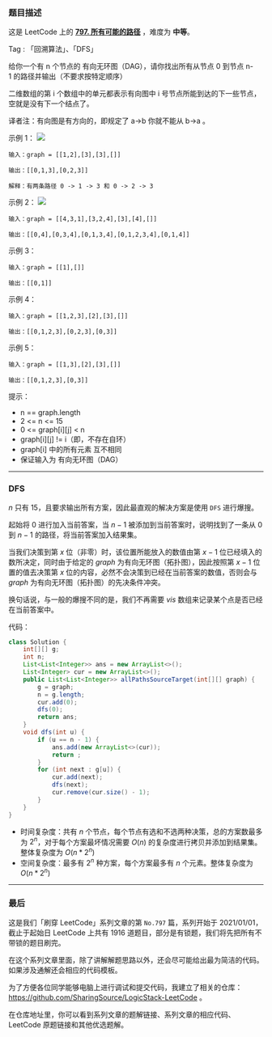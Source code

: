 ### 题目描述

这是 LeetCode 上的 **[797. 所有可能的路径](https://leetcode-cn.com/problems/all-paths-from-source-to-target/solution/gong-shui-san-xie-yun-yong-dfs-bao-sou-s-xlz9/)** ，难度为 **中等**。

Tag : 「回溯算法」、「DFS」



给你一个有 n 个节点的 有向无环图（DAG），请你找出所有从节点 0 到节点 n-1 的路径并输出（不要求按特定顺序）

二维数组的第 i 个数组中的单元都表示有向图中 i 号节点所能到达的下一些节点，空就是没有下一个结点了。

译者注：有向图是有方向的，即规定了 a→b 你就不能从 b→a 。



示例 1：
![](https://assets.leetcode.com/uploads/2020/09/28/all_1.jpg)
```
输入：graph = [[1,2],[3],[3],[]]

输出：[[0,1,3],[0,2,3]]

解释：有两条路径 0 -> 1 -> 3 和 0 -> 2 -> 3
```
示例 2：
![](https://assets.leetcode.com/uploads/2020/09/28/all_2.jpg)
```
输入：graph = [[4,3,1],[3,2,4],[3],[4],[]]

输出：[[0,4],[0,3,4],[0,1,3,4],[0,1,2,3,4],[0,1,4]]
```
示例 3：
```
输入：graph = [[1],[]]

输出：[[0,1]]
```
示例 4：
```
输入：graph = [[1,2,3],[2],[3],[]]

输出：[[0,1,2,3],[0,2,3],[0,3]]
```
示例 5：
```
输入：graph = [[1,3],[2],[3],[]]

输出：[[0,1,2,3],[0,3]]
```

提示：
* n == graph.length
* 2 <= n <= 15
* 0 <= graph[i][j] < n
* graph[i][j] != i（即，不存在自环）
* graph[i] 中的所有元素 互不相同
* 保证输入为 有向无环图（DAG）

---

### DFS 

$n$ 只有 $15$，且要求输出所有方案，因此最直观的解决方案是使用 `DFS` 进行爆搜。

起始将 $0$ 进行加入当前答案，当 $n - 1$ 被添加到当前答案时，说明找到了一条从 $0$ 到 $n - 1$ 的路径，将当前答案加入结果集。

当我们决策到第 $x$ 位（非零）时，该位置所能放入的数值由第 $x - 1$ 位已经填入的数所决定，同时由于给定的 $graph$ 为有向无环图（拓扑图），因此按照第 $x - 1$ 位置的值去决策第 $x$ 位的内容，必然不会决策到已经在当前答案的数值，否则会与 $graph$ 为有向无环图（拓扑图）的先决条件冲突。

换句话说，与一般的爆搜不同的是，我们不再需要 $vis$ 数组来记录某个点是否已经在当前答案中。

代码：
```java
class Solution {
    int[][] g;
    int n;
    List<List<Integer>> ans = new ArrayList<>();
    List<Integer> cur = new ArrayList<>();
    public List<List<Integer>> allPathsSourceTarget(int[][] graph) {
        g = graph; 
        n = g.length;
        cur.add(0);
        dfs(0);
        return ans;
    }
    void dfs(int u) {
        if (u == n - 1) {
            ans.add(new ArrayList<>(cur));
            return ;
        }
        for (int next : g[u]) {
            cur.add(next);
            dfs(next);
            cur.remove(cur.size() - 1);
        }
    }
}
```
* 时间复杂度：共有 $n$ 个节点，每个节点有选和不选两种决策，总的方案数最多为 $2^n$，对于每个方案最坏情况需要 $O(n)$ 的复杂度进行拷贝并添加到结果集。整体复杂度为 $O(n * 2^n)$
* 空间复杂度：最多有 $2^n$ 种方案，每个方案最多有 $n$ 个元素。整体复杂度为 $O(n * 2^n)$

---

### 最后

这是我们「刷穿 LeetCode」系列文章的第 `No.797` 篇，系列开始于 2021/01/01，截止于起始日 LeetCode 上共有 1916 道题目，部分是有锁题，我们将先把所有不带锁的题目刷完。

在这个系列文章里面，除了讲解解题思路以外，还会尽可能给出最为简洁的代码。如果涉及通解还会相应的代码模板。

为了方便各位同学能够电脑上进行调试和提交代码，我建立了相关的仓库：https://github.com/SharingSource/LogicStack-LeetCode 。

在仓库地址里，你可以看到系列文章的题解链接、系列文章的相应代码、LeetCode 原题链接和其他优选题解。

